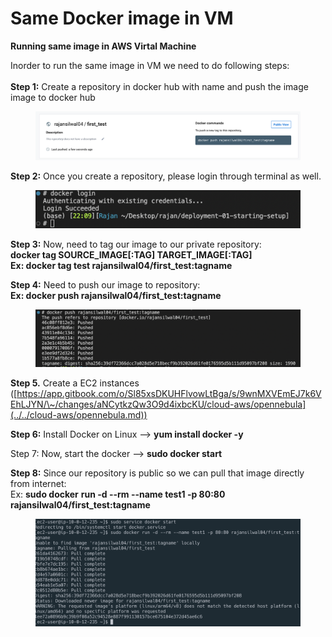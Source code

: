 # Same Docker image in VM

&#x20; **Running same image in AWS Virtal Machine**

Inorder to run the same image in VM we need to do following steps:\
\
**Step 1:** Create a repository in docker hub with name and push the image image to docker hub

<figure><img src="../../.gitbook/assets/Screen Shot 2022-12-27 at 10.09.00 PM.png" alt=""><figcaption></figcaption></figure>

**Step 2:** Once you create a repository, please login through terminal as well.

<figure><img src="../../.gitbook/assets/Screen Shot 2022-12-27 at 10.11.23 PM.png" alt=""><figcaption></figcaption></figure>

**Step 3:** Now, need to tag our image to our private repository:\
&#x20;            **docker tag SOURCE\_IMAGE\[:TAG] TARGET\_IMAGE\[:TAG]**\
&#x20;   **Ex: docker tag test rajansilwal04/first\_test:tagname**

**Step 4:** Need to push our image to repository:\
&#x20;      **Ex: docker push rajansilwal04/first\_test:tagname**

<figure><img src="../../.gitbook/assets/Screen Shot 2022-12-27 at 10.20.05 PM.png" alt=""><figcaption></figcaption></figure>

**Step 5.** Create a EC2 instances ([https://app.gitbook.com/o/Sl85xsDKUHFlvowLtBga/s/9wnMXVEmEJ7k6VEhLJYN/\~/changes/aNCytkzQw3O9d4ixbcKU/cloud-aws/opennebula](../../cloud-aws/opennebula.md))

**Step 6:** Install Docker on Linux --> **yum install docker -y**

Step 7: Now, start the docker --> **sudo docker start**

**Step 8:** Since our repository is public so we can pull that image directly from internet:\
&#x20;   Ex: **sudo docker** **run -d --rm --name test1 -p 80:80 rajansilwal04/first\_test:tagname**

<figure><img src="../../.gitbook/assets/Screen Shot 2022-12-27 at 11.51.40 PM.png" alt=""><figcaption></figcaption></figure>

